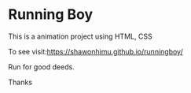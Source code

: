 # Running Boy

This is a animation project using HTML, CSS

To see visit:https://shawonhimu.github.io/runningboy/

Run for good deeds.

Thanks

